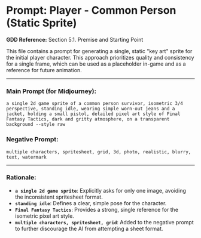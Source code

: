 # Prompt: Player - Common Person (Static Sprite)

**GDD Reference:** Section 5.1. Premise and Starting Point

This file contains a prompt for generating a single, static "key art" sprite for the initial player character. This approach prioritizes quality and consistency for a single frame, which can be used as a placeholder in-game and as a reference for future animation.

---

### Main Prompt (for Midjourney):

```
a single 2d game sprite of a common person survivor, isometric 3/4 perspective, standing idle, wearing simple worn-out jeans and a jacket, holding a small pistol, detailed pixel art style of Final Fantasy Tactics, dark and gritty atmosphere, on a transparent background --style raw
```

### Negative Prompt:

```
multiple characters, spritesheet, grid, 3d, photo, realistic, blurry, text, watermark
```

---

### Rationale:

-   **`a single 2d game sprite`**: Explicitly asks for only one image, avoiding the inconsistent spritesheet format.
-   **`standing idle`**: Defines a clear, simple pose for the character.
-   **`Final Fantasy Tactics`**: Provides a strong, single reference for the isometric pixel art style.
-   **`multiple characters, spritesheet, grid`**: Added to the negative prompt to further discourage the AI from attempting a sheet format.
